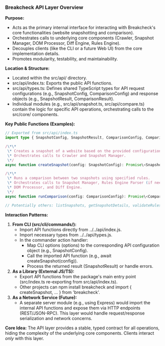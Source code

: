 ### **Breakcheck API Layer Overview**

**Purpose:**

- Acts as the primary internal interface for interacting with Breakcheck's core functionalities (website snapshotting and comparison).
- Orchestrates calls to underlying core components (Crawler, Snapshot Manager, DOM Processor, Diff Engine, Rules Engine).
- Decouples clients (like the CLI or a future Web UI) from the core implementation details.
- Promotes modularity, testability, and maintainability.

**Location & Structure:**

- Located within the src/api/ directory.
- src/api/index.ts: Exports the public API functions.
- src/api/types.ts: Defines shared TypeScript types for API request configurations (e.g., SnapshotConfig, ComparisonConfig) and response objects (e.g., SnapshotResult, ComparisonResult).
- Individual modules (e.g., src/api/snapshot.ts, src/api/compare.ts) contain the logic for specific API operations, orchestrating calls to the src/core/ components.

**Key Public Functions (Examples):**

```typescript
// Exported from src/api/index.ts
import type { SnapshotConfig, SnapshotResult, ComparisonConfig, ComparisonResult } from './types';

/\*\*
 \* Creates a snapshot of a website based on the provided configuration.
 \* Orchestrates calls to Crawler and Snapshot Manager.
 \*/
async function createSnapshot(config: SnapshotConfig): Promise\<SnapshotResult\>;

/\*\*
 \* Runs a comparison between two snapshots using specified rules.
 \* Orchestrates calls to Snapshot Manager, Rules Engine Parser (if needed),
 \* DOM Processor, and Diff Engine.
 \*/
async function runComparison(config: ComparisonConfig): Promise\<ComparisonResult\>;

// Potentially others: listSnapshots, getSnapshotDetails, validateRules...
```

**Interaction Patterns:**

1. **From CLI (src/cli/commands/):**
   - Import API functions directly from ../../api/index.js.
   - Import necessary types from ../../api/types.js.
   - In the commander action handler:
     - Map CLI options (options) to the corresponding API configuration object (e.g., SnapshotConfig).
     - Call the imported API function (e.g., await createSnapshot(config)).
     - Process the returned result (SnapshotResult) or handle errors.
2. **As a Library (External JS/TS):**
   - Export API functions from the package's main entry point (src/index.ts re-exporting from src/api/index.ts).
   - Other projects can npm install breakcheck and import { createSnapshot, ... } from 'breakcheck'.
3. **As a Network Service (Future):**
   - A separate server module (e.g., using Express) would import the internal API functions and expose them via HTTP endpoints (REST/JSON-RPC). This layer would handle request/response serialization and network concerns.

**Core Idea:** The API layer provides a stable, typed contract for all operations, hiding the complexity of the underlying core components. Clients interact _only_ with this layer.
